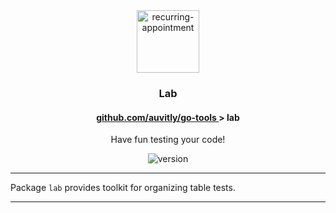 <div align="center">
  <img width="100" height="100" src="https://img.icons8.com/clouds/200/test-tube.png" alt="recurring-appointment"/>
  <h3 align="center">Lab</h3>
  <h4> <a href="./../README.md" align="center"> github.com/auvitly/go-tools </a> > <b>lab</b></h4> 
  <p align="center">Have fun testing your code!</p>
  <img src="https://img.shields.io/badge/version-1.0.0--b-yellow?style=for-the-badge" alt="version">
</div>

---

Package `lab` provides toolkit for organizing table tests.

--- 

[//]: # (## Documentation)

[//]: # ()
[//]: # (* [English - EN]&#40;docs/lang/en/tools.md&#41;)

[//]: # (* [Русский - RU]&#40;docs/lang/ru/ru_tools.md&#41;)